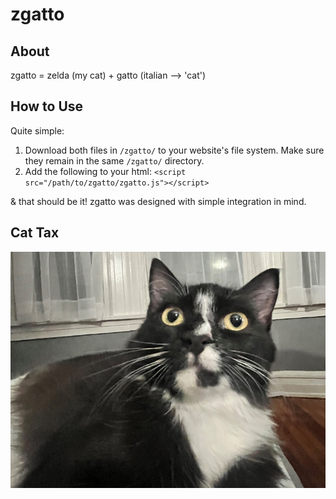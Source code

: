 # zgatto

## About

zgatto = zelda (my cat) + gatto (italian --> 'cat')

## How to Use
Quite simple: 
  1. Download both files in ```/zgatto/``` to your website's file system. Make sure they remain in the same ```/zgatto/``` directory.
  2. Add the following to your html: ```<script src="/path/to/zgatto/zgatto.js"></script>```
  
& that should be it! zgatto was designed with simple integration in mind. 

## Cat Tax
![Kitten mascot](cat_tax.jpg)

